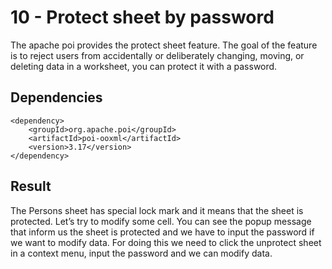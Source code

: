 # 10 - Protect sheet by password

The apache poi provides the protect sheet feature. The goal of the feature is to reject users from accidentally or deliberately changing, moving, or deleting data in a worksheet, you can protect it with a password.

## Dependencies

```
<dependency>
    <groupId>org.apache.poi</groupId>
    <artifactId>poi-ooxml</artifactId>
    <version>3.17</version>
</dependency>
```
## Result

The Persons sheet has special lock mark and it means that the sheet is protected. Let’s try to modify some cell. You can see the popup message that inform us the sheet is protected and we have to input the password if we want to modify data. For doing this we need to click the unprotect sheet in a context menu, input the password and we can modify data.
